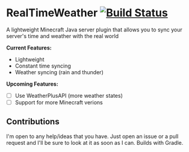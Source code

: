 # RealTimeWeather [![Build Status](https://app.travis-ci.com/Jack1424/RealTimeWeather.svg?branch=master)](https://app.travis-ci.com/Jack1424/RealTimeWeather)
A lightweight Minecraft Java server plugin that allows you to sync your server's time and weather with the real world

**Current Features:**
- Lightweight
- Constant time syncing
- Weather syncing (rain and thunder)

**Upcoming Features:**
- [ ] Use WeatherPlusAPI (more weather states)
- [ ] Support for more Minecraft verions

## Contributions
I'm open to any help/ideas that you have. Just open an issue or a pull request and I'll be sure to look at it as soon as I can. Builds with Gradle.
